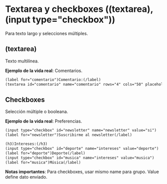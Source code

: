 # Textarea y checkboxes ((textarea), (input type="checkbox"))

Para texto largo y selecciones múltiples.

## (textarea)

Texto multilínea.

**Ejemplo de la vida real**: Comentarios.

```html
(label for="comentario")Comentario:(/label)
(textarea id="comentario" name="comentario" rows="4" cols="50" placeholder="Escribe tu comentario...")(/textarea)
```

## Checkboxes

Selección múltiple o booleana.

**Ejemplo de la vida real**: Preferencias.

```html
(input type="checkbox" id="newsletter" name="newsletter" value="si")
(label for="newsletter")Suscribirme al newsletter(/label)

(h3)Intereses:(/h3)
(input type="checkbox" id="deporte" name="intereses" value="deporte")
(label for="deporte")Deporte(/label)
(input type="checkbox" id="musica" name="intereses" value="musica")
(label for="musica")Música(/label)
```

**Notas importantes**: Para checkboxes, usar mismo name para grupo. Value define dato enviado.